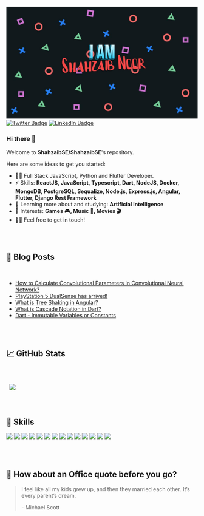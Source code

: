
![Shahzaib Noor Banner](./playstation-buttons-background.jpg)
[![Twitter Badge](https://img.shields.io/badge/Twitter-Profile-informational?style=flat&logo=twitter&logoColor=white&color=1CA2F1)](https://twitter.com/ShahzaibNoor1)
[![LinkedIn Badge](https://img.shields.io/badge/LinkedIn-Profile-informational?style=flat&logo=linkedin&logoColor=white&color=0D76A8)](https://www.linkedin.com/in/shahzaib-noor-0a1b71b4/)

### Hi there 👋

Welcome to **ShahzaibSE/ShahzaibSE**'s repository.

Here are some ideas to get you started:

- 👨‍💻 Full Stack JavaScript, Python and Flutter Developer.
- ⚡ Skills: **ReactJS, JavaScript, Typescript, Dart, NodeJS, Docker, MongoDB, PostgreSQL, Sequalize, Node.js, Express.js, Angular, Flutter, Django Rest Framework**
- 🌱 Learning more about and studying: **Artificial Intelligence**
- 💜 Interests: **Games 🎮, Music 🎵, Movies 🎬**
- 👋🏻 Feel free to get in touch!

<br/>
<br/>

## 📝 Blog Posts

<br>

<!-- BLOG-POST-LIST:START -->
- [How to Calculate Convolutional Parameters in Convolutional Neural Network?](https://medium.com/@shahzaibnoor40/the-convolution-parameters-calculation-b2394da8dd59)
- [PlayStation 5 DualSense has arrived!](https://medium.com/@shahzaibnoor40/playstation-5-controller-has-arrived-771ca25640f1)
- [What is Tree Shaking in Angular?](https://medium.com/@shahzaibnoor40/this-is-a-new-and-exciting-day-as-angular-enthusiast-because-angular-9-has-been-released-with-ivy-6abb1e3cbfa0)
- [What is Cascade Notation in Dart?](https://dev.to/shahzaibnoordev/dart-cascade-notation-3hhg)
- [Dart - Immutable Variables or Constants](https://dev.to/shahzaibnoordev/dart-immutable-variables-or-constants-312d)
<!-- BLOG-POST-LIST:END -->


<br/>
<br/>

## &#x1f4c8; GitHub Stats

<br/>
<br/>

<a href="https://github.com/braydoncoyer">
  <img align="center" style="margin:0.5rem" src="https://github-readme-stats.vercel.app/api/top-langs/?username=ShahzaibSE&hide=html,css&title_color=ffffff&text_color=c9cacc&icon_color=4AB197&bg_color=1A2B34" />
</a>

<br/>
<br/>
<br/>

## 💼 Skills
![](https://img.shields.io/badge/Code-Angular-informational?style=flat&logo=angular&logoColor=white&color=4AB197)
![](https://img.shields.io/badge/Code-Flutter-informational?style=flat&logo=flutter&logoColor=white&color=4AB197)
![](https://img.shields.io/badge/Code-React-informational?style=flat&logo=react&logoColor=white&color=4AB197)
![](https://img.shields.io/badge/Code-Redux-informational?style=flat&logo=Redux&logoColor=white&color=4AB197)
![](https://img.shields.io/badge/Code-JavaScript-informational?style=flat&logo=JavaScript&logoColor=white&color=4AB197)
![](https://img.shields.io/badge/Code-TypeScript-informational?style=flat&logo=TypeScript&logoColor=white&color=4AB197)
![](https://img.shields.io/badge/Code-Python-informational?style=flat&logo=c-sharp&logoColor=white&color=4AB197)
![](https://img.shields.io/badge/Code-TypeScript-informational?style=flat&logo=TypeScript&logoColor=white&color=4AB197)
![](https://img.shields.io/badge/Code-Dart-informational?style=flat&logo=Dart&logoColor=white&color=4AB197)
![](https://img.shields.io/badge/Code-NodeJS-informational?style=flat&logo=NodeJS&logoColor=white&color=4AB197)
![](https://img.shields.io/badge/Code-ExpressJS-informational?style=flat&logo=ExpressJS&logoColor=white&color=4AB197)
![](https://img.shields.io/badge/Code-MongoDB-informational?style=flat&logo=MongoDB&logoColor=white&color=4AB197)
![](https://img.shields.io/badge/Code-PostgreSQL-informational?style=flat&logo=PostgreSQL&logoColor=white&color=4AB197)
![](https://img.shields.io/badge/Code-Docker-informational?style=flat&logo=Docker&logoColor=white&color=4AB197)

<br/>
<br/>

## 📣 How about an Office quote before you go?

> I feel like all my kids grew up, and then they married each other. It’s every parent’s dream.
>
> <p>- Michael Scott</p>


